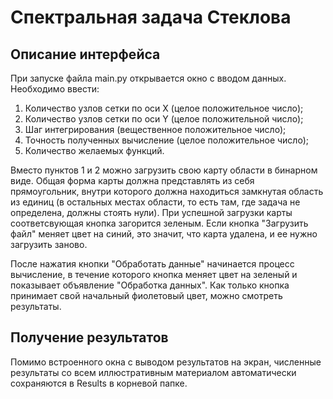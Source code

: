 # Спектральная задача Стеклова
## Описание интерфейса
При запуске файла main.py открывается окно с вводом данных. Необходимо ввести:
1. Количество узлов сетки по оси X (целое положительное число);
2. Количество узлов сетки по оси Y (целое положительной число);
3. Шаг интегрирования (вещественное положительное число);
4. Точность полученных вычисление (целое положительное число);
5. Количество желаемых функций.

Вместо пунктов 1 и 2 можно загрузить свою карту области в бинарном виде. Общая форма карты должна представлять из себя прямоугольник, внутри которого должна находиться замкнутая область из единиц (в остальных местах области, то есть там, где задача не определена, должны стоять нули). При успешной загрузки карты соответсвующая кнопка загорится зеленым. Если кнопка "Загрузить файл" меняет цвет на синий, это значит, что карта удалена, и ее нужно загрузить заново. 

После нажатия кнопки "Обработать данные" начинается процесс вычисление, в течение которого кнопка меняет цвет на зеленый и показывает объявление "Обработка данных". Как только кнопка принимает свой начальный фиолетовый цвет, можно смотреть результаты.

## Получение результатов
Помимо встроенного окна с выводом результатов на экран, численные результаты со всем иллюстративным материалом автоматически сохраняются в Results в корневой папке.
